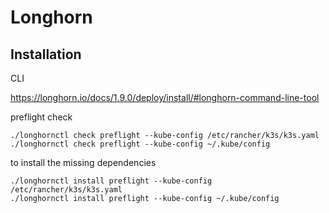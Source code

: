 # Longhorn

## Installation

CLI

https://longhorn.io/docs/1.9.0/deploy/install/#longhorn-command-line-tool

preflight check

    ./longhornctl check preflight --kube-config /etc/rancher/k3s/k3s.yaml
    ./longhornctl check preflight --kube-config ~/.kube/config

to install the missing dependencies

    ./longhornctl install preflight --kube-config /etc/rancher/k3s/k3s.yaml
    ./longhornctl install preflight --kube-config ~/.kube/config


